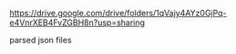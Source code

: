  https://drive.google.com/drive/folders/1qVajy4AYz0GjPq-e4VnrXEB4FvZGBH8n?usp=sharing

parsed json files


